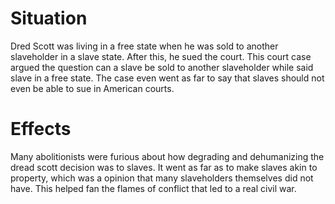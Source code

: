 # Situation

Dred Scott was living in a free state when he was sold to another slaveholder in a slave state. After this, he sued the court. This court case argued the question can a slave be sold to another slaveholder while said slave in a free state. The case even went as far to say that slaves should not even be able to sue in American courts. 

# Effects

Many abolitionists were furious about how degrading and dehumanizing the dread scott decision was to slaves. It went as far as to make slaves akin to property, which was a opinion that many slaveholders themselves did not have. This helped fan the flames of conflict that led to a real civil war.
